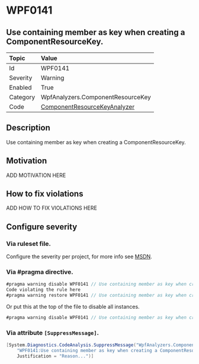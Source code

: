 # WPF0141
## Use containing member as key when creating a ComponentResourceKey.

| Topic    | Value
| :--      | :--
| Id       | WPF0141
| Severity | Warning
| Enabled  | True
| Category | WpfAnalyzers.ComponentResourceKey
| Code     | [ComponentResourceKeyAnalyzer](https://github.com/DotNetAnalyzers/WpfAnalyzers/blob/master/WpfAnalyzers/Analyzers/ComponentResourceKeyAnalyzer.cs)

## Description

Use containing member as key when creating a ComponentResourceKey.

## Motivation

ADD MOTIVATION HERE

## How to fix violations

ADD HOW TO FIX VIOLATIONS HERE

<!-- start generated config severity -->
## Configure severity

### Via ruleset file.

Configure the severity per project, for more info see [MSDN](https://msdn.microsoft.com/en-us/library/dd264949.aspx).

### Via #pragma directive.
```C#
#pragma warning disable WPF0141 // Use containing member as key when creating a ComponentResourceKey.
Code violating the rule here
#pragma warning restore WPF0141 // Use containing member as key when creating a ComponentResourceKey.
```

Or put this at the top of the file to disable all instances.
```C#
#pragma warning disable WPF0141 // Use containing member as key when creating a ComponentResourceKey.
```

### Via attribute `[SuppressMessage]`.

```C#
[System.Diagnostics.CodeAnalysis.SuppressMessage("WpfAnalyzers.ComponentResourceKey", 
    "WPF0141:Use containing member as key when creating a ComponentResourceKey.", 
    Justification = "Reason...")]
```
<!-- end generated config severity -->